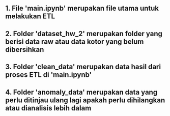 ## 1. File 'main.ipynb' merupakan file utama untuk melakukan ETL 
## 2. Folder 'dataset_hw_2' merupakan folder yang berisi data raw atau data kotor yang belum dibersihkan
## 3. Folder 'clean_data' merupakan data hasil dari proses ETL di 'main.ipynb'
## 4. Folder 'anomaly_data' merupakan data yang perlu ditinjau ulang lagi apakah perlu dihilangkan atau dianalisis lebih dalam